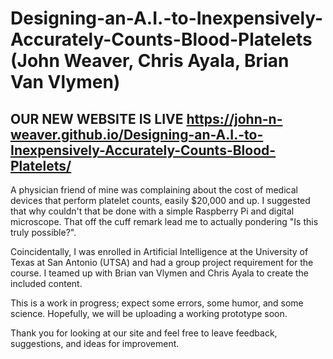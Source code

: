 
# Designing-an-A.I.-to-Inexpensively-Accurately-Counts-Blood-Platelets  (John Weaver, Chris Ayala, Brian Van Vlymen)

## OUR NEW WEBSITE IS LIVE https://john-n-weaver.github.io/Designing-an-A.I.-to-Inexpensively-Accurately-Counts-Blood-Platelets/

A physician friend of mine was complaining about the cost of medical devices that perform platelet counts, easily $20,000 and up.  I suggested that why couldn't that be done with a simple Raspberry Pi and digital microscope.  That off the cuff remark lead me to actually pondering "Is this truly possible?".  

Coincidentally, I was enrolled in Artificial Intelligence at the University of Texas at San Antonio (UTSA) and had a group project requirement for the course.  I teamed up with Brian van Vlymen and Chris Ayala to create the included content.  

This is a work in progress; expect some errors, some humor, and some science.  Hopefully, we will be uploading a working prototype soon.  

Thank you for looking at our site and feel free to leave feedback, suggestions, and ideas for improvement.
